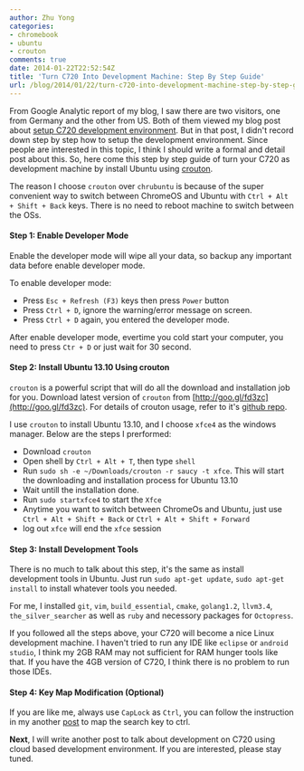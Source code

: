 ```yaml
---
author: Zhu Yong
categories:
- chromebook
- ubuntu
- crouton
comments: true
date: 2014-01-22T22:52:54Z
title: 'Turn C720 Into Development Machine: Step By Step Guide'
url: /blog/2014/01/22/turn-c720-into-development-machine-step-by-step-guide/
---
```


From Google Analytic report of my blog,  I saw there are two visitors, one from Germany and the other from US. Both of them viewed my blog post about [setup C720 development environment](http://zhuyong.me/blog/2014/01/08/setup-acer-c720-chromebook-as-development-computer/).  But in that post, I didn't record down step by step how to setup the development environment. Since people are interested in this topic, I think I should write a formal and detail post about this. So, here come this step by step guide of turn your C720 as development machine by install Ubuntu using [crouton](https://github.com/dnschneid/crouton). 

The reason I choose `crouton` over `chrubuntu` is because of the super convenient way to switch between ChromeOS and Ubuntu with `Ctrl + Alt + Shift + Back` keys. There is no need to reboot machine to switch between the OSs. 

#### Step 1: Enable Developer Mode

Enable the developer mode will wipe all your data, so backup any important data before enable developer mode. 

To enable developer mode:

* Press `Esc + Refresh (F3)` keys then press `Power` button
* Press `Ctrl + D`, ignore the warning/error message on screen.
* Press `Ctrl + D` again, you entered the developer mode.

After enable developer mode, evertime you cold start your computer, you need to press `Ctr + D` or just wait for 30 second.

<!--more-->

#### Step 2: Install Ubuntu 13.10 Using crouton

`crouton` is a powerful script that will do all the download and installation job for you. Download latest version of `crouton` from [http://goo.gl/fd3zc](http://goo.gl/fd3zc). For details of crouton usage, refer to it's [github repo](https://github.com/dnschneid/crouton). 

I use `crouton` to install Ubuntu 13.10, and I choose `xfce4` as the windows manager. Below are the steps I prerformed:

* Download `crouton`
* Open shell by `Ctrl + Alt + T`, then type `shell`
* Run `sudo sh -e ~/Downloads/crouton -r saucy -t xfce`. This will start the downloading and installation process for Ubuntu 13.10
* Wait untill the installation done.
* Run `sudo startxfce4` to start the `Xfce`
* Anytime you want to switch between ChromeOs and Ubuntu, just use `Ctrl + Alt + Shift + Back` or `Ctrl + Alt + Shift + Forward`
* log out `xfce` will end the `xfce` session

#### Step 3: Install Development Tools

There is no much to talk about this step, it's the same as install development tools in Ubuntu. Just run `sudo apt-get update`, `sudo apt-get install` to install whatever tools you needed. 

For me, I installed `git`, `vim`, `build_essential`, `cmake`, `golang1.2`, `llvm3.4`, `the_silver_searcher` as well as `ruby` and necessory packages for `Octopress`.

If you followed all the steps above, your C720 will become a nice Linux development machine. I haven't tried to run any IDE like `eclipse` or `android studio`, I think my 2GB RAM may not sufficient for RAM hunger tools like that. If you have the 4GB version of C720, I think there is no problem to run those IDEs. 

#### Step 4: Key Map Modification (Optional)

If you are like me, always use `CapLock` as `Ctrl`, you can follow the instruction in my another [post](http://zhuyong.me/blog/2014/01/15/map-search-key-to-control-key-on-acer-c720-chromebook/) to map the search key to ctrl.

**Next**, I will write another post to talk about development on C720 using cloud based development environment. If you are interested, please stay tuned.
